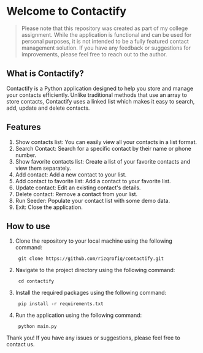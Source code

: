 # Welcome to Contactify

> Please note that this repository was created as part of my college assignment. While the application is functional and can be used for personal purposes, it is not intended to be a fully featured contact management solution. If you have any feedback or suggestions for improvements, please feel free to reach out to the author.

## What is Contactify?

Contactify is a Python application designed to help you store and manage your contacts efficiently. Unlike traditional methods that use an array to store contacts, Contactify uses a linked list which makes it easy to search, add, update and delete contacts.

## Features

1. Show contacts list: You can easily view all your contacts in a list format.
2. Search Contact: Search for a specific contact by their name or phone number.
3. Show favorite contacts list: Create a list of your favorite contacts and view them separately.
4. Add contact: Add a new contact to your list.
5. Add contact to favorite list: Add a contact to your favorite list.
6. Update contact: Edit an existing contact's details.
7. Delete contact: Remove a contact from your list.
8. Run Seeder: Populate your contact list with some demo data.
9. Exit: Close the application.

## How to use

1. Clone the repository to your local machine using the following command:

   ```
    git clone https://github.com/rizqrofiq/contactify.git
   ```

2. Navigate to the project directory using the following command:

   ```
    cd contactify
   ```

3. Install the required packages using the following command:

   ```
    pip install -r requirements.txt
   ```

4. Run the application using the following command:

   ```
    python main.py
   ```

Thank you! If you have any issues or suggestions, please feel free to contact us.
